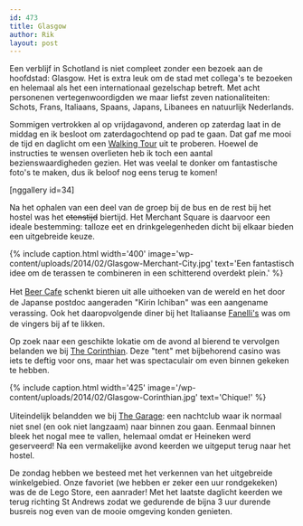 ```yaml
---
id: 473
title: Glasgow
author: Rik
layout: post
---
```

Een verblijf in Schotland is niet compleet zonder een bezoek aan de hoofdstad: Glasgow. Het is extra leuk om de stad met collega's te bezoeken en helemaal als het een internationaal gezelschap betreft. Met acht personenen vertegenwoordigden we maar liefst zeven nationaliteiten: Schots, Frans, Italiaans, Spaans, Japans, Libanees en natuurlijk Nederlands.

Sommigen vertrokken al op vrijdagavond, anderen op zaterdag laat in de middag en ik besloot om zaterdagochtend op pad te gaan. Dat gaf me mooi de tijd en daglicht om een <a href="http://www.frommers.com/destinations/glasgow/747006">Walking Tour</a> uit te proberen. Hoewel de instructies te wensen overlieten heb ik toch een aantal bezienswaardigheden gezien. Het was veelal te donker om fantastische foto's te maken, dus ik beloof nog eens terug te komen!

[nggallery id=34]

Na het ophalen van een deel van de groep bij de bus en de rest bij het hostel was het <del>etenstijd</del> biertijd. Het Merchant Square is daarvoor een ideale bestemming: talloze eet en drinkgelegenheden dicht bij elkaar bieden een uitgebreide keuze.
<div></div>

{% include caption.html
    width='400'
    image='wp-content/uploads/2014/02/Glasgow-Merchant-City.jpg' 
    text='Een fantastisch idee om de terassen te combineren in een schitterend overdekt plein.'
%}

Het <a style="line-height: 1.5;" href="http://www.beercafe.co.uk/">Beer Cafe</a> schenkt bieren uit alle uithoeken van de wereld en het door de Japanse postdoc aangeraden "Kirin Ichiban" was een aangename verassing. Ook het daaropvolgende diner bij het Italiaanse <a style="line-height: 1.5;" href="http://www.fanellisglasgow.com/">Fanelli's</a> was om de vingers bij af te likken.

Op zoek naar een geschikte lokatie om de avond al bierend te vervolgen belanden we bij <a href="http://www.thecorinthianclub.co.uk/">The Corinthian</a>. Deze "tent" met bijbehorend casino was iets te deftig voor ons, maar het was spectaculair om even binnen gekeken te hebben.

{% include caption.html
    width='425'
    image='/wp-content/uploads/2014/02/Glasgow-Corinthian.jpg' 
    text='Chique!'
%}

Uiteindelijk belandden we bij <a style="line-height: 1.5;" href="http://www.garageglasgow.co.uk/">The Garage</a>: een nachtclub waar ik normaal niet snel (en ook niet langzaam) naar binnen zou gaan. Eenmaal binnen bleek het nogal mee te vallen, helemaal omdat er Heineken werd geserveerd! Na een vermakelijke avond keerden we uitgeput terug naar het hostel.

De zondag hebben we besteed met het verkennen van het uitgebreide winkelgebied. Onze favoriet (we hebben er zeker een uur rondgekeken) was de de Lego Store, een aanrader! Met het laatste daglicht keerden we terug richting St Andrews zodat we gedurende de bijna 3 uur durende busreis nog even van de mooie omgeving konden genieten.